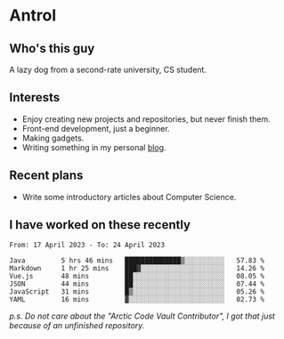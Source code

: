 # Antrol

## Who's this guy

A lazy dog from a second-rate university, CS student.

## Interests

* Enjoy creating new projects and repositories, but never finish them.
* Front-end development, just a beginner.
* Making gadgets.
* Writing something in my personal [blog](https://blog.antrol.xyz/).

## Recent plans

* Write some introductory articles about Computer Science.

<!--
* Try to develop a website for [Anime4KCPP](https://github.com/TianZerL/Anime4KCPP).
* Develop a Markdown renderer which user can customize its css, of course it is GUI-based.~~(If I could finish  it before getting bored)~~
* Work with my [teammates](https://github.com/SWJTU-Lazy-Dogs).
* Find something interests me, as a hobby after finishing my ~~boring~~ homework.
-->

## I have worked on these recently

<!--START_SECTION:waka-->

```text
From: 17 April 2023 - To: 24 April 2023

Java         5 hrs 46 mins   ██████████████▒░░░░░░░░░░   57.83 %
Markdown     1 hr 25 mins    ███▓░░░░░░░░░░░░░░░░░░░░░   14.26 %
Vue.js       48 mins         ██░░░░░░░░░░░░░░░░░░░░░░░   08.05 %
JSON         44 mins         ██░░░░░░░░░░░░░░░░░░░░░░░   07.44 %
JavaScript   31 mins         █▒░░░░░░░░░░░░░░░░░░░░░░░   05.26 %
YAML         16 mins         ▓░░░░░░░░░░░░░░░░░░░░░░░░   02.73 %
```

<!--END_SECTION:waka-->

*p.s.  Do not care about the "Arctic Code Vault Contributor", I got that just because of an unfinished repository.*

<!--
**qzmlgfj/qzmlgfj** is a ✨ _special_ ✨ repository because its `README.md` (this file) appears on your GitHub profile.

Here are some ideas to get you started:

- 🔭 I’m currently working on ...
- 🌱 I’m currently learning ...
- 👯 I’m looking to collaborate on ...
- 🤔 I’m looking for help with ...
- 💬 Ask me about ...
- 📫 How to reach me: ...
- 😄 Pronouns: ...
- ⚡ Fun fact: ...
-->
